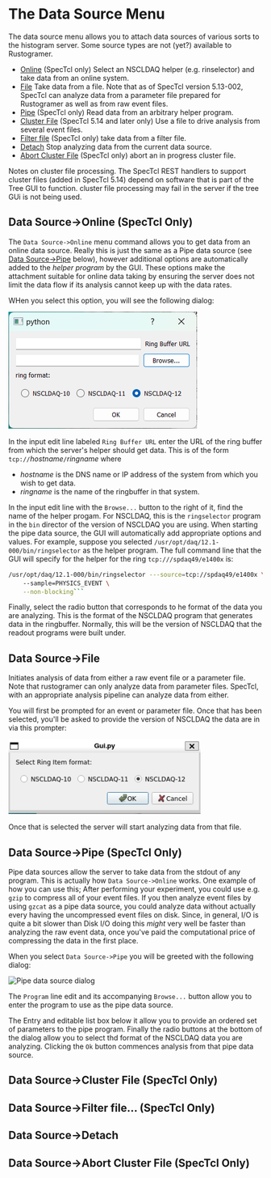 # The Data Source Menu

The data source menu allows you to attach data sources of various sorts to the histogram server.  Some source types are not (yet?) available to Rustogramer.  

* [Online](#data-source-online)  (SpecTcl only) Select an NSCLDAQ helper (e.g. rinselector) and take data from an online system.
* [File](#data-source-file)  Take data from a file.  Note that as of SpecTcl version 5.13-002,  SpecTcl can analyze data from a parameter file prepared for Rustogramer as well as from raw event files.
* [Pipe](#data-source-pipe) (SpecTcl only) Read data from an arbitrary helper program.
* [Cluster File](#data-source-cluster-file) (SpecTcl 5.14 and later only) Use a file to drive analysis from several event files.
* [Filter file](#data-source-filter-file) (SpecTcl only) take data from a filter file.
* [Detach](#data-source-detach) Stop analyzing data from the current data source.
* [Abort Cluster File](#data-source-abort-cluster-file) (SpecTcl only) abort an in progress cluster file.

Notes on cluster file processing.  The SpecTcl REST handlers to support cluster files (added in SpecTcl 5.14) depend on software that is part of the Tree GUI to function.  cluster file processing may fail in the server if the tree GUi is not being used.

## Data Source->Online (SpecTcl Only)

The ```Data Source->Online``` menu command allows you to get data from an online data source.  Really this is just the same as a Pipe data source (see [Data Source->Pipe](#data-source-pipe) below), however additional options  are automatically added to the *helper program* by the GUI.  These options make the attachment suitable for online data taking by ensuring the server does not limit the data flow if its analysis cannot keep up with the data rates.

WHen you select this option, you will see the following dialog:

![Online prompter](./images/online_prompt.png)

In the input edit line labeled ```Ring Buffer URL``` enter the URL of the ring buffer from which the server's helper should get data.   This is of the form ```tcp://```*hostname*```/```*ringname*  where 

*  *hostname* is the DNS name or IP address of the system from which you wish to get data.
*  *ringname* is the name of the ringbuffer in that system.

In the input edit line with the ```Browse...``` button to the right of it, find the name of the helper progam.   For NSCLDAQ, this is the ```ringselector``` program in the ```bin``` director of the version of NSCLDAQ you are using.   When starting the pipe data source, the GUI will automatically add appropriate options and values.  For example, suppose you selected ```/usr/opt/daq/12.1-000/bin/ringselector``` as the helper program.  The full command line that the GUI will specify for the helper for the ring ```tcp:///spdaq49/e1400x``` is:

```bash
/usr/opt/daq/12.1-000/bin/ringselector ---source=tcp://spdaq49/e1400x \\
    --sample=PHYSICS_EVENT \
    --non-blocking```
```

Finally, select the radio button that corresponds to he format of the data you are analyzing.  This is the format of the NSCLDAQ program that generates data in the ringbuffer.  Normally, this will be the version of NSCLDAQ that the readout programs were built under.



## Data Source->File

Initiates analysis of data from either a raw event file or a parameter file.  Note that rustogramer can only analyze data from parameter files.  SpecTcl, with an appropriate analysis pipeline can analyze data from either.

You will first be prompted for an event or parameter file.  Once that has been selected, you'll be asked to provide the version of NSCLDAQ the data are in via this prompter:

![DAQVersion promter](./images/daqversion_prompt.png)

Once that is selected the server will start analyzing data from that file.

## Data Source->Pipe (SpecTcl Only)

Pipe data sources allow the server to take data from the stdout of any program.  This is actually how 
```Data Source->Online``` works.   One example of how you can use this;  After performing your experiment, you could use e.g. ```gzip``` to compress all of your event files.  If you then analyze event files by using ```gzcat``` as a pipe data source, you could analyze data without actually every having the uncompressed event files on disk.  Since, in general, I/O is quite a bit slower than Disk I/O doing this *might* very well be faster than analyzing the raw event data, once you've paid the computational price of compressing the data in the first place.

When you select ```Data Source->Pipe``` you will be greeted with the following dialog:

![Pipe data source dialog](./images/pipsrc_dialog.png)

The ```Program``` line edit and its accompanying ```Browse...``` button allow you to enter the program to use as the pipe data source.

The Entry and editable list box below it allow you to provide an ordered set of parameters to the pipe program.  Finally the radio buttons at the bottom of the dialog allow you to select thd format of the NSCLDAQ data you are analyzing.   Clicking the ```Ok``` button commences analysis from that pipe data source.

## Data Source->Cluster File (SpecTcl Only)

## Data Source->Filter file... (SpecTcl Only)

## Data Source->Detach

## Data Source->Abort Cluster File (SpecTcl Only)